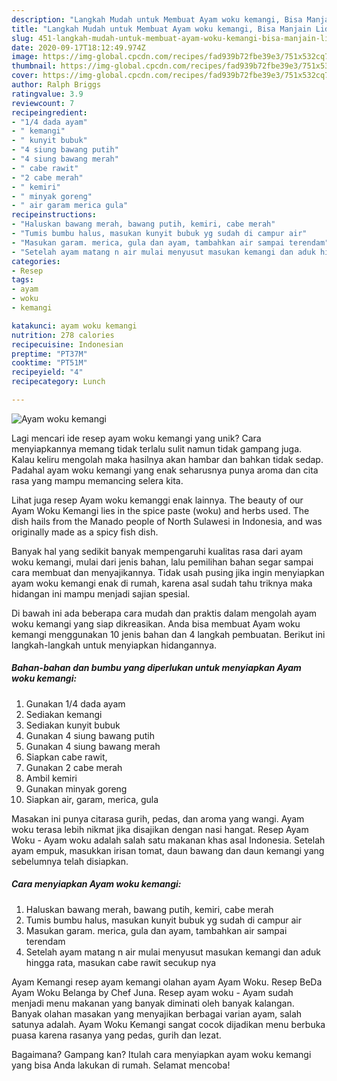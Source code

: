 ```yaml
---
description: "Langkah Mudah untuk Membuat Ayam woku kemangi, Bisa Manjain Lidah"
title: "Langkah Mudah untuk Membuat Ayam woku kemangi, Bisa Manjain Lidah"
slug: 451-langkah-mudah-untuk-membuat-ayam-woku-kemangi-bisa-manjain-lidah
date: 2020-09-17T18:12:49.974Z
image: https://img-global.cpcdn.com/recipes/fad939b72fbe39e3/751x532cq70/ayam-woku-kemangi-foto-resep-utama.jpg
thumbnail: https://img-global.cpcdn.com/recipes/fad939b72fbe39e3/751x532cq70/ayam-woku-kemangi-foto-resep-utama.jpg
cover: https://img-global.cpcdn.com/recipes/fad939b72fbe39e3/751x532cq70/ayam-woku-kemangi-foto-resep-utama.jpg
author: Ralph Briggs
ratingvalue: 3.9
reviewcount: 7
recipeingredient:
- "1/4 dada ayam"
- " kemangi"
- " kunyit bubuk"
- "4 siung bawang putih"
- "4 siung bawang merah"
- " cabe rawit"
- "2 cabe merah"
- " kemiri"
- " minyak goreng"
- " air garam merica gula"
recipeinstructions:
- "Haluskan bawang merah, bawang putih, kemiri, cabe merah"
- "Tumis bumbu halus, masukan kunyit bubuk yg sudah di campur air"
- "Masukan garam. merica, gula dan ayam, tambahkan air sampai terendam"
- "Setelah ayam matang n air mulai menyusut masukan kemangi dan aduk hingga rata, masukan cabe rawit secukup nya"
categories:
- Resep
tags:
- ayam
- woku
- kemangi

katakunci: ayam woku kemangi 
nutrition: 278 calories
recipecuisine: Indonesian
preptime: "PT37M"
cooktime: "PT51M"
recipeyield: "4"
recipecategory: Lunch

---
```



![Ayam woku kemangi](https://img-global.cpcdn.com/recipes/fad939b72fbe39e3/751x532cq70/ayam-woku-kemangi-foto-resep-utama.jpg)

Lagi mencari ide resep ayam woku kemangi yang unik? Cara menyiapkannya memang tidak terlalu sulit namun tidak gampang juga. Kalau keliru mengolah maka hasilnya akan hambar dan bahkan tidak sedap. Padahal ayam woku kemangi yang enak seharusnya punya aroma dan cita rasa yang mampu memancing selera kita.

Lihat juga resep Ayam woku kemanggi enak lainnya. The beauty of our Ayam Woku Kemangi lies in the spice paste (woku) and herbs used. The dish hails from the Manado people of North Sulawesi in Indonesia, and was originally made as a spicy fish dish.

Banyak hal yang sedikit banyak mempengaruhi kualitas rasa dari ayam woku kemangi, mulai dari jenis bahan, lalu pemilihan bahan segar sampai cara membuat dan menyajikannya. Tidak usah pusing jika ingin menyiapkan ayam woku kemangi enak di rumah, karena asal sudah tahu triknya maka hidangan ini mampu menjadi sajian spesial.


Di bawah ini ada beberapa cara mudah dan praktis dalam mengolah ayam woku kemangi yang siap dikreasikan. Anda bisa membuat Ayam woku kemangi menggunakan 10 jenis bahan dan 4 langkah pembuatan. Berikut ini langkah-langkah untuk menyiapkan hidangannya.

<!--inarticleads1-->

##### Bahan-bahan dan bumbu yang diperlukan untuk menyiapkan Ayam woku kemangi:

1. Gunakan 1/4 dada ayam
1. Sediakan  kemangi
1. Sediakan  kunyit bubuk
1. Gunakan 4 siung bawang putih
1. Gunakan 4 siung bawang merah
1. Siapkan  cabe rawit,
1. Gunakan 2 cabe merah
1. Ambil  kemiri
1. Gunakan  minyak goreng
1. Siapkan  air, garam, merica, gula


Masakan ini punya citarasa gurih, pedas, dan aroma yang wangi. Ayam woku terasa lebih nikmat jika disajikan dengan nasi hangat. Resep Ayam Woku - Ayam woku adalah salah satu makanan khas asal Indonesia. Setelah ayam empuk, masukkan irisan tomat, daun bawang dan daun kemangi yang sebelumnya telah disiapkan. 

<!--inarticleads2-->

##### Cara menyiapkan Ayam woku kemangi:

1. Haluskan bawang merah, bawang putih, kemiri, cabe merah
1. Tumis bumbu halus, masukan kunyit bubuk yg sudah di campur air
1. Masukan garam. merica, gula dan ayam, tambahkan air sampai terendam
1. Setelah ayam matang n air mulai menyusut masukan kemangi dan aduk hingga rata, masukan cabe rawit secukup nya


Ayam Kemangi resep ayam kemangi olahan ayam Ayam Woku. Resep BeDa Ayam Woku Belanga by Chef Juna. Resep ayam woku - Ayam sudah menjadi menu makanan yang banyak diminati oleh banyak kalangan. Banyak olahan masakan yang menyajikan berbagai varian ayam, salah satunya adalah. Ayam Woku Kemangi sangat cocok dijadikan menu berbuka puasa karena rasanya yang pedas, gurih dan lezat. 

Bagaimana? Gampang kan? Itulah cara menyiapkan ayam woku kemangi yang bisa Anda lakukan di rumah. Selamat mencoba!
